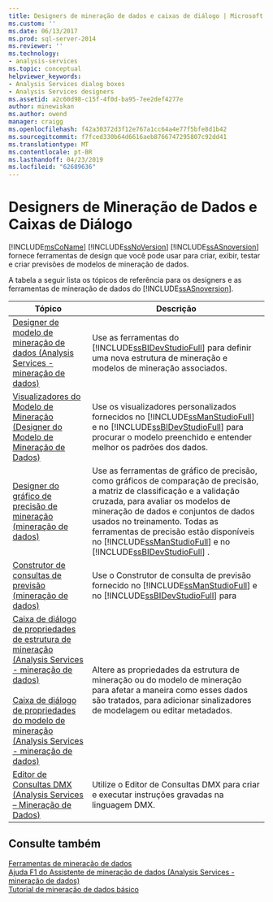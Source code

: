 ```yaml
---
title: Designers de mineração de dados e caixas de diálogo | Microsoft Docs
ms.custom: ''
ms.date: 06/13/2017
ms.prod: sql-server-2014
ms.reviewer: ''
ms.technology:
- analysis-services
ms.topic: conceptual
helpviewer_keywords:
- Analysis Services dialog boxes
- Analysis Services designers
ms.assetid: a2c60d98-c15f-4f0d-ba95-7ee2def4277e
author: minewiskan
ms.author: owend
manager: craigg
ms.openlocfilehash: f42a30372d3f12e767a1cc64a4e77f5bfe8d1b42
ms.sourcegitcommit: f7fced330b64d6616aeb8766747295807c92dd41
ms.translationtype: MT
ms.contentlocale: pt-BR
ms.lasthandoff: 04/23/2019
ms.locfileid: "62689636"
---
```

# <a name="data-mining-designers-and-dialog-boxes"></a>Designers de Mineração de Dados e Caixas de Diálogo
  [!INCLUDE[msCoName](../includes/msconame-md.md)] [!INCLUDE[ssNoVersion](../includes/ssnoversion-md.md)] [!INCLUDE[ssASnoversion](../includes/ssasnoversion-md.md)] fornece ferramentas de design que você pode usar para criar, exibir, testar e criar previsões de modelos de mineração de dados.  
  
 A tabela a seguir lista os tópicos de referência para os designers e as ferramentas de mineração de dados do [!INCLUDE[ssASnoversion](../includes/ssasnoversion-md.md)].  
  
|Tópico|Descrição|  
|-----------|-----------------|  
|[Designer de modelo de mineração de dados &#40;Analysis Services - mineração de dados&#41;](data-mining-model-designer-analysis-services-data-mining.md)|Use as ferramentas do [!INCLUDE[ssBIDevStudioFull](../includes/ssbidevstudiofull-md.md)] para definir uma nova estrutura de mineração e modelos de mineração associados.|  
|[Visualizadores do Modelo de Mineração &#40;Designer do Modelo de Mineração de Dados&#41;](mining-model-viewers-data-mining-model-designer.md)|Use os visualizadores personalizados fornecidos no [!INCLUDE[ssManStudioFull](../includes/ssmanstudiofull-md.md)] e no [!INCLUDE[ssBIDevStudioFull](../includes/ssbidevstudiofull-md.md)] para procurar o modelo preenchido e entender melhor os padrões dos dados.|  
|[Designer do gráfico de precisão de mineração &#40;mineração de dados&#41;](mining-accuracy-chart-designer-data-mining.md)|Use as ferramentas de gráfico de precisão, como gráficos de comparação de precisão, a matriz de classificação e a validação cruzada, para avaliar os modelos de mineração de dados e conjuntos de dados usados no treinamento. Todas as ferramentas de precisão estão disponíveis no [!INCLUDE[ssManStudioFull](../includes/ssmanstudiofull-md.md)] e no [!INCLUDE[ssBIDevStudioFull](../includes/ssbidevstudiofull-md.md)] .|  
|[Construtor de consultas de previsão &#40;mineração de dados&#41;](prediction-query-builder-data-mining.md)|Use o Construtor de consulta de previsão fornecido no [!INCLUDE[ssManStudioFull](../includes/ssmanstudiofull-md.md)] e no [!INCLUDE[ssBIDevStudioFull](../includes/ssbidevstudiofull-md.md)] para|  
|[Caixa de diálogo de propriedades de estrutura de mineração &#40;Analysis Services - mineração de dados&#41;](mining-structure-properties-dialog-analysis-services-data-mining.md)<br /><br /> [Caixa de diálogo de propriedades do modelo de mineração &#40;Analysis Services - mineração de dados&#41;](mining-model-properties-dialog-box-analysis-services-data-mining.md)|Altere as propriedades da estrutura de mineração ou do modelo de mineração para afetar a maneira como esses dados são tratados, para adicionar sinalizadores de modelagem ou editar metadados.|  
|[Editor de Consultas DMX &#40;Analysis Services – Mineração de Dados&#41;](dmx-query-editor-analysis-services-data-mining.md)|Utilize o Editor de Consultas DMX para criar e executar instruções gravadas na linguagem DMX.|  
  
## <a name="see-also"></a>Consulte também  
 [Ferramentas de mineração de dados](data-mining/data-mining-tools.md)   
 [Ajuda F1 do Assistente de mineração de dados &#40;Analysis Services - mineração de dados&#41;](data-mining-wizard-f1-help-analysis-services-data-mining.md)   
 [Tutorial de mineração de dados básico](../../2014/tutorials/basic-data-mining-tutorial.md)  
  
  
